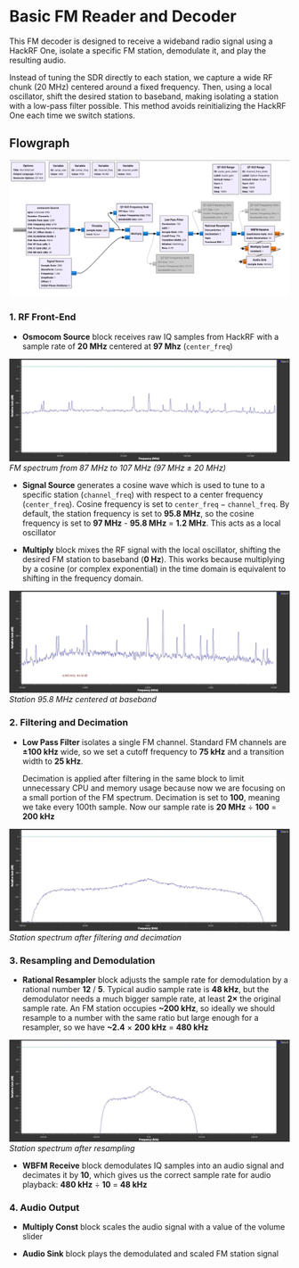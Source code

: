 # Basic FM Reader and Decoder

This FM decoder is designed to receive a wideband radio signal using a HackRF One, isolate a specific FM station, demodulate it, and play the resulting audio.

Instead of tuning the SDR directly to each station, we capture a wide RF chunk (20 MHz) centered around a fixed frequency. Then, using a local oscillator, shift the desired station to baseband, making isolating a station with a low-pass filter possible. This method avoids reinitializing the HackRF One each time we switch stations.

## Flowgraph

![Flowgraph](./images/flowgraph.jpg)

### 1. RF Front-End

- **Osmocom Source** block receives raw IQ samples from HackRF with a sample rate of **20 MHz** centered at **97 Mhz** (`center_freq`)

![](./images/FM%20spectrum.jpg)
*FM spectrum from 87 MHz to 107 MHz (97 MHz ± 20 MHz)*

- **Signal Source** generates a cosine wave which is used to tune to a specific station (`channel_freq`) with respect to a center frequency (`center_freq`). Cosine frequency is set to $\mathtt{center\_freq} - \mathtt{channel\_freq}$. By default, the station frequency is set to **95.8 MHz**, so the cosine frequency is set to **97 MHz** - **95.8 MHz** = **1.2 MHz**. This acts as a local oscillator

- **Multiply** block mixes the RF signal with the local oscillator, shifting the desired FM station to baseband (**0 Hz**). This works because multiplying by a cosine (or complex exponential) in the time domain is equivalent to shifting in the frequency domain.

![](./images/centered%20station.jpg)
*Station 95.8 MHz centered at baseband*

### 2. Filtering and Decimation

- **Low Pass Filter** isolates a single FM channel. Standard FM channels are **±100 kHz** wide, so we set a cutoff frequency to **75 kHz** and a transition width to **25 kHz**. 

    Decimation is applied after filtering in the same block to limit unnecessary CPU and memory usage because now we are focusing on a small portion of the FM spectrum. Decimation is set to **100**, meaning we take every 100th sample. Now our sample rate is **20 MHz** ÷ **100** = **200 kHz**

![](./images/filtered%20station.jpg)
*Station spectrum after filtering and decimation*

### 3. Resampling and Demodulation

- **Rational Resampler** block adjusts the sample rate for demodulation by a rational number **12** / **5**. Typical audio sample rate is **48 kHz**, but the demodulator needs a much bigger sample rate, at least **2×** the original sample rate. An FM station occupies **~200 kHz**, so ideally we should resample to a number with the same ratio but large enough for a resampler, so we have **~2.4** × **200 kHz** = **480 kHz**

![](./images/resampled%20station.jpg)
*Station spectrum after resampling*

- **WBFM Receive** block demodulates IQ samples into an audio signal and decimates it by **10**, which gives us the correct sample rate for audio playback: **480 kHz** ÷ **10** = **48 kHz**

### 4. Audio Output

- **Multiply Const** block scales the audio signal with a value of the volume slider

- **Audio Sink** block plays the demodulated and scaled FM station signal